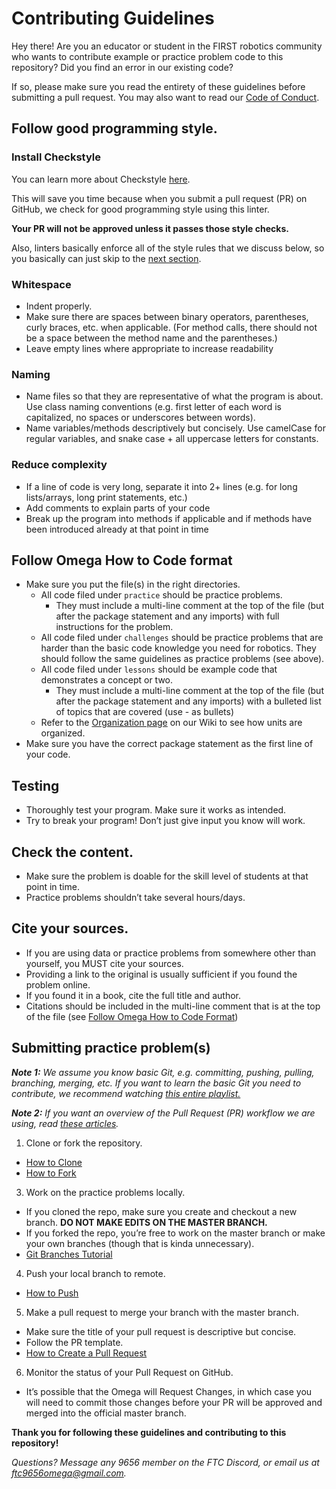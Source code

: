 # Contributing Guidelines
Hey there! Are you an educator or student in the FIRST robotics community
who wants to contribute example or practice problem code to this repository?
Did you find an error in our existing code?

If so, please make sure you read the entirety of these guidelines before
submitting a pull request. You may also want to read our 
[Code of Conduct](https://github.com/FTC-9656-Omega-Robotics/HowToCode/blob/master/CODE_OF_CONDUCT.md).

## Follow good programming style.
### Install Checkstyle
You can learn more about Checkstyle [here](https://checkstyle.sourceforge.io/).

This will save you time because when you submit a pull request (PR) on GitHub,
we check for good programming style using this linter.

**Your PR will not be approved unless it passes those style checks.**

Also, linters basically enforce all of the style rules that we discuss below, 
so you basically can just skip to the [next section](#follow-omega-how-to-code-format).

### Whitespace
* Indent properly.
* Make sure there are spaces between binary operators, parentheses, curly braces, etc. when applicable. 
(For method calls, there should not be a space between the method name and the parentheses.)
* Leave empty lines where appropriate to increase readability

### Naming
* Name files so that they are representative of what the program is about. Use class naming conventions (e.g.
first letter of each word is capitalized, no spaces or underscores between words).
* Name variables/methods descriptively but concisely. Use camelCase for regular variables,
and snake case + all uppercase letters for constants.

### Reduce complexity
* If a line of code is very long, separate it into 2+ lines (e.g. for long lists/arrays, long print statements, etc.)
* Add comments to explain parts of your code
* Break up the program into methods if applicable and if methods have been introduced already at that point in time

## Follow Omega How to Code format
* Make sure you put the file(s) in the right directories.
  * All code filed under `practice` should be practice problems.
    * They must include a multi-line comment at the top of the file (but after the package statement and any imports) 
    with full instructions for the problem.
  * All code filed under `challenges` should be practice problems that are harder than the basic code knowledge
  you need for robotics. They should follow the same guidelines as practice problems (see above).
  * All code filed under `lessons` should be example code that demonstrates a concept or two.
    * They must include a multi-line comment at the top of the file (but after the package statement and any imports)
    with a bulleted list of topics that are covered (use - as bullets)
  * Refer to the [Organization page](https://github.com/FTC-9656-Omega-Robotics/HowToCode/wiki/Organization)
on our Wiki to see how units are organized.
* Make sure you have the correct package statement as the first line of your code.

## Testing
* Thoroughly test your program. Make sure it works as intended.
* Try to break your program! Don’t just give input you know will work.

## Check the content.
* Make sure the problem is doable for the skill level of students at that point in time.
* Practice problems shouldn’t take several hours/days.

## Cite your sources.
* If you are using data or practice problems from somewhere other than yourself, you MUST cite your sources. 
* Providing a link to the original is usually sufficient if you found the problem online. 
* If you found it in a book, cite the full title and author.
* Citations should be included in the multi-line comment that is at the top of the file
(see [Follow Omega How to Code Format](#follow-omega-how-to-code-format))

## Submitting practice problem(s)

***Note 1:** We assume you know basic Git, e.g. committing, pushing, pulling, branching, merging, etc.
If you want to learn the basic Git you need to contribute, we recommend watching 
[this entire playlist.](https://www.youtube.com/watch?v=3RjQznt-8kE&list=PL4cUxeGkcC9goXbgTDQ0n_4TBzOO0ocPR&index=1)*

***Note 2:** If you want an overview of the Pull Request (PR) workflow we are using, read
[these articles](https://help.github.com/en/github/collaborating-with-issues-and-pull-requests/proposing-changes-to-your-work-with-pull-requests).*

1. Clone or fork the repository.
  * [How to Clone](https://help.github.com/en/github/creating-cloning-and-archiving-repositories/cloning-a-repository)
  * [How to Fork](https://help.github.com/en/github/getting-started-with-github/fork-a-repo)
3. Work on the practice problems locally.
  * If you cloned the repo, make sure you create and checkout a new branch. **DO NOT MAKE EDITS ON THE MASTER BRANCH.**
  * If you forked the repo, you’re free to work on the master branch or make your own branches (though that is kinda unnecessary).
  * [Git Branches Tutorial](https://www.atlassian.com/git/tutorials/using-branches)
4. Push your local branch to remote.
  * [How to Push](https://help.github.com/en/github/using-git/pushing-commits-to-a-remote-repository)
5. Make a pull request to merge your branch with the master branch.
  * Make sure the title of your pull request is descriptive but concise.
  * Follow the PR template.
  * [How to Create a Pull Request](https://help.github.com/en/github/collaborating-with-issues-and-pull-requests/creating-a-pull-request)
6. Monitor the status of your Pull Request on GitHub. 
  * It’s possible that the Omega will Request Changes, in which case you will need to commit those changes
  before your PR will be approved and merged into the official master branch.

**Thank you for following these guidelines and contributing to this repository!**

*Questions? Message any 9656 member on the FTC Discord, or email us at [ftc9656omega@gmail.com](mailto:ftc9656omega@gmail.com).*